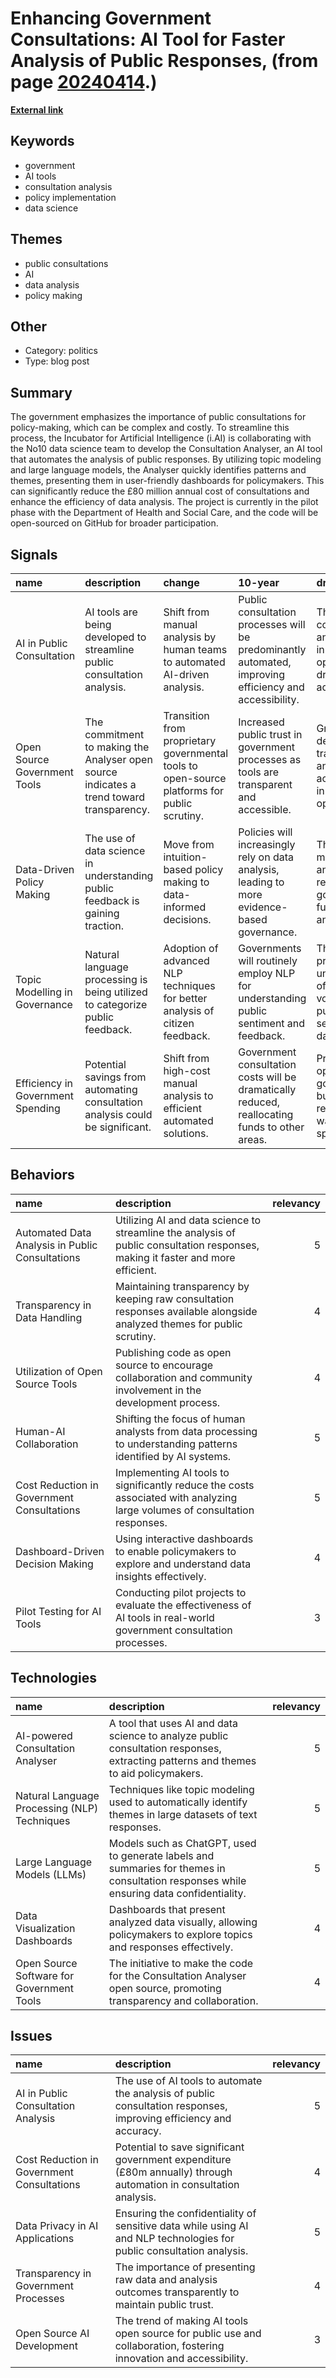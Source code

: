 # __Enhancing Government Consultations: AI Tool for Faster Analysis of Public Responses__, (from page [20240414](https://kghosh.substack.com/p/20240414).)

__[External link](https://ai.gov.uk/projects/consultations/)__



## Keywords

* government
* AI tools
* consultation analysis
* policy implementation
* data science

## Themes

* public consultations
* AI
* data analysis
* policy making

## Other

* Category: politics
* Type: blog post

## Summary

The government emphasizes the importance of public consultations for policy-making, which can be complex and costly. To streamline this process, the Incubator for Artificial Intelligence (i.AI) is collaborating with the No10 data science team to develop the Consultation Analyser, an AI tool that automates the analysis of public responses. By utilizing topic modeling and large language models, the Analyser quickly identifies patterns and themes, presenting them in user-friendly dashboards for policymakers. This can significantly reduce the £80 million annual cost of consultations and enhance the efficiency of data analysis. The project is currently in the pilot phase with the Department of Health and Social Care, and the code will be open-sourced on GitHub for broader participation.

## Signals

| name                              | description                                                                              | change                                                                                       | 10-year                                                                                                | driving-force                                                                         |   relevancy |
|:----------------------------------|:-----------------------------------------------------------------------------------------|:---------------------------------------------------------------------------------------------|:-------------------------------------------------------------------------------------------------------|:--------------------------------------------------------------------------------------|------------:|
| AI in Public Consultation         | AI tools are being developed to streamline public consultation analysis.                 | Shift from manual analysis by human teams to automated AI-driven analysis.                   | Public consultation processes will be predominantly automated, improving efficiency and accessibility. | The need for cost savings and efficiency in government operations drives AI adoption. |           4 |
| Open Source Government Tools      | The commitment to making the Analyser open source indicates a trend toward transparency. | Transition from proprietary governmental tools to open-source platforms for public scrutiny. | Increased public trust in government processes as tools are transparent and accessible.                | Growing demand for transparency and accountability in government operations.          |           3 |
| Data-Driven Policy Making         | The use of data science in understanding public feedback is gaining traction.            | Move from intuition-based policy making to data-informed decisions.                          | Policies will increasingly rely on data analysis, leading to more evidence-based governance.           | The push for more effective and responsive governance fueled by data analytics.       |           5 |
| Topic Modelling in Governance     | Natural language processing is being utilized to categorize public feedback.             | Adoption of advanced NLP techniques for better analysis of citizen feedback.                 | Governments will routinely employ NLP for understanding public sentiment and feedback.                 | The need for precise understanding of large volumes of public sentiment data.         |           4 |
| Efficiency in Government Spending | Potential savings from automating consultation analysis could be significant.            | Shift from high-cost manual analysis to efficient automated solutions.                       | Government consultation costs will be dramatically reduced, reallocating funds to other areas.         | Pressure to optimize government budgets and reduce wasteful spending.                 |           5 |

## Behaviors

| name                                            | description                                                                                                                     |   relevancy |
|:------------------------------------------------|:--------------------------------------------------------------------------------------------------------------------------------|------------:|
| Automated Data Analysis in Public Consultations | Utilizing AI and data science to streamline the analysis of public consultation responses, making it faster and more efficient. |           5 |
| Transparency in Data Handling                   | Maintaining transparency by keeping raw consultation responses available alongside analyzed themes for public scrutiny.         |           4 |
| Utilization of Open Source Tools                | Publishing code as open source to encourage collaboration and community involvement in the development process.                 |           4 |
| Human-AI Collaboration                          | Shifting the focus of human analysts from data processing to understanding patterns identified by AI systems.                   |           5 |
| Cost Reduction in Government Consultations      | Implementing AI tools to significantly reduce the costs associated with analyzing large volumes of consultation responses.      |           5 |
| Dashboard-Driven Decision Making                | Using interactive dashboards to enable policymakers to explore and understand data insights effectively.                        |           4 |
| Pilot Testing for AI Tools                      | Conducting pilot projects to evaluate the effectiveness of AI tools in real-world government consultation processes.            |           3 |

## Technologies

| name                                         | description                                                                                                                             |   relevancy |
|:---------------------------------------------|:----------------------------------------------------------------------------------------------------------------------------------------|------------:|
| AI-powered Consultation Analyser             | A tool that uses AI and data science to analyze public consultation responses, extracting patterns and themes to aid policymakers.      |           5 |
| Natural Language Processing (NLP) Techniques | Techniques like topic modeling used to automatically identify themes in large datasets of text responses.                               |           5 |
| Large Language Models (LLMs)                 | Models such as ChatGPT, used to generate labels and summaries for themes in consultation responses while ensuring data confidentiality. |           5 |
| Data Visualization Dashboards                | Dashboards that present analyzed data visually, allowing policymakers to explore topics and responses effectively.                      |           4 |
| Open Source Software for Government Tools    | The initiative to make the code for the Consultation Analyser open source, promoting transparency and collaboration.                    |           4 |

## Issues

| name                                       | description                                                                                                          |   relevancy |
|:-------------------------------------------|:---------------------------------------------------------------------------------------------------------------------|------------:|
| AI in Public Consultation Analysis         | The use of AI tools to automate the analysis of public consultation responses, improving efficiency and accuracy.    |           5 |
| Cost Reduction in Government Consultations | Potential to save significant government expenditure (£80m annually) through automation in consultation analysis.    |           4 |
| Data Privacy in AI Applications            | Ensuring the confidentiality of sensitive data while using AI and NLP technologies for public consultation analysis. |           5 |
| Transparency in Government Processes       | The importance of presenting raw data and analysis outcomes transparently to maintain public trust.                  |           4 |
| Open Source AI Development                 | The trend of making AI tools open source for public use and collaboration, fostering innovation and accessibility.   |           3 |